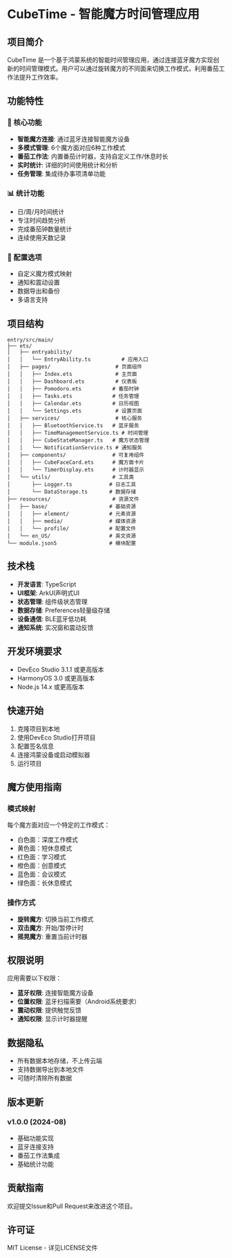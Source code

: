 # CubeTime - 智能魔方时间管理应用

## 项目简介
CubeTime 是一个基于鸿蒙系统的智能时间管理应用，通过连接蓝牙魔方实现创新的时间管理模式。用户可以通过旋转魔方的不同面来切换工作模式，利用番茄工作法提升工作效率。

## 功能特性

### 🎯 核心功能
- **智能魔方连接**: 通过蓝牙连接智能魔方设备
- **多模式管理**: 6个魔方面对应6种工作模式
- **番茄工作法**: 内置番茄计时器，支持自定义工作/休息时长
- **实时统计**: 详细的时间使用统计和分析
- **任务管理**: 集成待办事项清单功能

### 📊 统计功能
- 日/周/月时间统计
- 专注时间趋势分析
- 完成番茄钟数量统计
- 连续使用天数记录

### 🔧 配置选项
- 自定义魔方模式映射
- 通知和震动设置
- 数据导出和备份
- 多语言支持

## 项目结构

```
entry/src/main/
├── ets/
│   ├── entryability/
│   │   └── EntryAbility.ts          # 应用入口
│   ├── pages/                     # 页面组件
│   │   ├── Index.ets              # 主页面
│   │   ├── Dashboard.ets          # 仪表板
│   │   ├── Pomodoro.ets          # 番茄时钟
│   │   ├── Tasks.ets             # 任务管理
│   │   ├── Calendar.ets          # 日历视图
│   │   └── Settings.ets           # 设置页面
│   ├── services/                  # 核心服务
│   │   ├── BluetoothService.ts   # 蓝牙服务
│   │   ├── TimeManagementService.ts # 时间管理
│   │   ├── CubeStateManager.ts   # 魔方状态管理
│   │   └── NotificationService.ts # 通知服务
│   ├── components/               # 可复用组件
│   │   ├── CubeFaceCard.ets      # 魔方面卡片
│   │   └── TimerDisplay.ets      # 计时器显示
│   └── utils/                    # 工具类
│       ├── Logger.ts            # 日志工具
│       └── DataStorage.ts       # 数据存储
├── resources/                    # 资源文件
│   ├── base/                    # 基础资源
│   │   ├── element/             # 元素资源
│   │   ├── media/               # 媒体资源
│   │   └── profile/             # 配置文件
│   └── en_US/                   # 英文资源
└── module.json5                 # 模块配置
```

## 技术栈

- **开发语言**: TypeScript
- **UI框架**: ArkUI声明式UI
- **状态管理**: 组件级状态管理
- **数据存储**: Preferences轻量级存储
- **设备通信**: BLE蓝牙低功耗
- **通知系统**: 实况窗和震动反馈

## 开发环境要求

- DevEco Studio 3.1.1 或更高版本
- HarmonyOS 3.0 或更高版本
- Node.js 14.x 或更高版本

## 快速开始

1. 克隆项目到本地
2. 使用DevEco Studio打开项目
3. 配置签名信息
4. 连接鸿蒙设备或启动模拟器
5. 运行项目

## 魔方使用指南

### 模式映射
每个魔方面对应一个特定的工作模式：
- 白色面：深度工作模式
- 黄色面：短休息模式
- 红色面：学习模式
- 橙色面：创意模式
- 蓝色面：会议模式
- 绿色面：长休息模式

### 操作方式
- **旋转魔方**: 切换当前工作模式
- **双击魔方**: 开始/暂停计时
- **摇晃魔方**: 重置当前计时器

## 权限说明

应用需要以下权限：
- **蓝牙权限**: 连接智能魔方设备
- **位置权限**: 蓝牙扫描需要（Android系统要求）
- **震动权限**: 提供触觉反馈
- **通知权限**: 显示计时器提醒

## 数据隐私

- 所有数据本地存储，不上传云端
- 支持数据导出到本地文件
- 可随时清除所有数据

## 版本更新

### v1.0.0 (2024-08)
- 基础功能实现
- 蓝牙连接支持
- 番茄工作法集成
- 基础统计功能

## 贡献指南

欢迎提交Issue和Pull Request来改进这个项目。

## 许可证

MIT License - 详见LICENSE文件